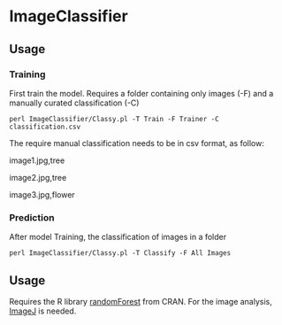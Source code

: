 # ImageClassifier

## Usage

### Training
First train the model. Requires a folder containing only images (-F) and a manually curated classification (-C)

`perl ImageClassifier/Classy.pl -T Train -F Trainer -C classification.csv`

The require manual classification needs to be in csv format, as follow:

image1.jpg,tree

image2.jpg,tree

image3.jpg,flower



                                    

### Prediction

After model Training, the classification of images in a folder 

`
perl ImageClassifier/Classy.pl -T Classify -F All Images
`

## Usage

Requires the R library [randomForest](https://cran.r-project.org/web/packages/randomForest/index.html) from CRAN. For the image analysis, [ImageJ](https://imagej.nih.gov/ij/) is needed.
